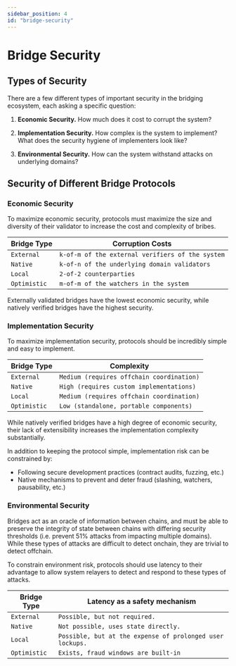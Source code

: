 ```yaml
---
sidebar_position: 4
id: "bridge-security"
---
```


# Bridge Security

## Types of Security

There are a few different types of important security in the bridging ecosystem, each asking a specific question:

1. **Economic Security.** How much does it cost to corrupt the system?
   
2. **Implementation Security.** How complex is the system to implement? What does the security hygiene of implementers look like?
   
3. **Environmental Security.** How can the system withstand attacks on underlying domains?

## Security of Different Bridge Protocols

### Economic Security

To maximize economic security, protocols must maximize the size and diversity of their validator to increase the cost and complexity of bribes.

| Bridge Type             | Corruption Costs           |
| ----------------------- | --------------------------------- |
| `External`     | `k-of-m of the external verifiers of the system` |
| `Native`       | `k-of-n of the underlying domain validators`                            |
| `Local`        | `2-of-2 counterparties`                    |
| `Optimistic`   | `m-of-m of the watchers in the system`     |

Externally validated bridges have the lowest economic security, while natively verified bridges have the highest security.

### Implementation Security

To maximize implementation security, protocols should be incredibly simple and easy to implement.

| Bridge Type             | Complexity       |
| ----------------------- | --------------------------------- |
| `External`     | `Medium (requires offchain coordination)`  |
| `Native`       | `High (requires custom implementations)`   |
| `Local`        | `Medium (requires offchain coordination)`  |
| `Optimistic`   | `Low (standalone, portable components)`    |

While natively verified bridges have a high degree of economic security, their lack of extensibility increases the implementation complexity substantially.

In addition to keeping the protocol simple, implementation risk can be constrained by:

- Following secure development practices (contract audits, fuzzing, etc.)
- Native mechanisms to prevent and deter fraud (slashing, watchers, pausability, etc.)

### Environmental Security

Bridges act as an oracle of information between chains, and must be able to preserve the integrity of state between chains with differing security thresholds (i.e. prevent 51% attacks from impacting multiple domains). While these types of attacks are difficult to detect onchain, they are trivial to detect offchain. 

To constrain environment risk, protocols should use latency to their advantage to allow system relayers to detect and respond to these types of attacks.

| Bridge Type             | Latency as a safety mechanism   |
| ----------------------- | --------------------------------- |
| `External`     | `Possible, but not required.`  |
| `Native`       | `Not possible, uses state directly.`   |
| `Local`        | `Possible, but at the expense of prolonged user lockups.`  |
| `Optimistic`   | `Exists, fraud windows are built-in`    |

